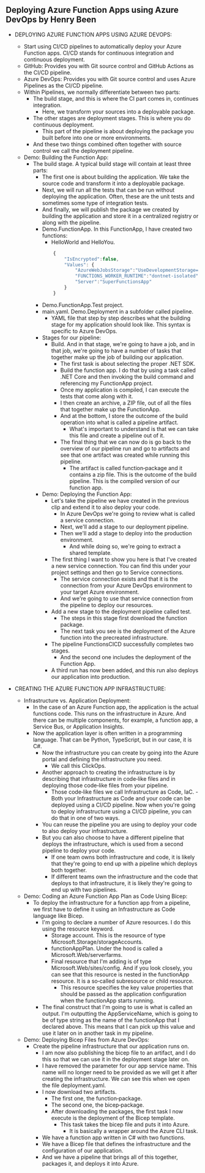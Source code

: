 ## Deploying Azure Function Apps using Azure DevOps by Henry Been

- DEPLOYING AZURE FUNCTION APPS USING AZURE DEVOPS:
    - Start using CI/CD pipelines to automatically deploy your Azure Function apps. CI/CD stands for continuous integration and continuous deployment.
    - GitHub: Provides you with Git source control and GitHub Actions as the CI/CD pipeline.
    - Azure DevOps: Provides you with Git source control and uses Azure Pipelines as the CI/CD pipeline.
    - Within Pipelines, we normally differentiate between two parts:
        - The build stage, and this is where the CI part comes in, continues integration.
            - Here, we transform your sources into a deployable package.
        - The other stages are deployment stages. This is where you do continuous deployment.
            - This part of the pipeline is about deploying the package you built before into one or more environments.
        - And these two things combined often together with source control we call the deployment pipeline.
    - Demo: Building the Function App:
        - The build stage. A typical build stage will contain at least three parts:
            - The first one is about building the application. We take the source code and transform it into a deployable package.
            - Next, we will run all the tests that can be run without deploying the application. Often, these are the unit tests and sometimes some type of integration tests.
            - And finally, we will publish the package we created by building the application and store it in a centralized registry or along with the pipeline.
            - Demo.FunctionApp. In this FunctionApp, I have created two functions:
                - HelloWorld and HelloYou.
                ```javascript
                    {
                        "IsEncrypted":false,
                        "Values": {
                            "AzureWebJobsStorage":"UseDevelopmentStorage=true",
                            "FUNCTIONS_WORKER_RUNTIME":"dontnet-isolated",
                            "Server":"SuperFunctionsApp"
                        }
                    }
                ```
            - Demo.FunctionApp.Test project.
            - main.yaml. Demo.Deployment in a subfolder called pipeline.
                - YAML file that step by step describes what the building stage for my application should look like. This syntax is specific to Azure DevOps.
            - Stages for our pipeline:
                - Build. And in that stage, we're going to have a job, and in that job, we're going to have a number of tasks that together make up the job of building our application.
                    - The first task is about selecting the proper .NET SDK.
                    - Build the function app. I do that by using a task called .NET Core and then invoking the build command and referencing my FunctionApp project.
                    - Once my application is compiled, I can execute the tests that come along with it.
                    - I then create an archive, a ZIP file, out of all the files that together make up the FunctionApp.
                    - And at the bottom, I store the outcome of the build operation into what is called a pipeline artifact.
                        - What's important to understand is that we can take this file and create a pipeline out of it. 
                    - The final thing that we can now do is go back to the overview of our pipeline run and go to artifacts and see that one artifact was created while running this pipeline.
                        - The artifact is called function‑package and it contains a zip file. This is the outcome of the build pipeline. This is the compiled version of our function app.
            - Demo: Deploying the Function App:
                - Let's take the pipeline we have created in the previous clip and extend it to also deploy your code.
                    - In Azure DevOps we're going to review what is called a service connection.
                    - Next, we'll add a stage to our deployment pipeline.
                    - Then we'll add a stage to deploy into the production environment.
                        - And while doing so, we're going to extract a shared template.
                - The first thing I want to show you here is that I've created a new service connection. You can find this under your project settings and then go to Service connections. 
                    - The service connection exists and that it is the connection from your Azure DevOps environment to your target Azure environment.
                    - And we're going to use that service connection from the pipeline to deploy our resources.
                - Add a new stage to the deployment pipeline called test.
                    - The steps in this stage first download the function package.
                    - The next task you see is the deployment of the Azure function into the precreated infrastructure.
                - The pipeline FunctionsCICD successfully completes two stages.
                    - And the second one includes the deployment of the Function App.
                - A third run has now been added, and this run also deploys our application into production.

 - CREATING THE AZURE FUNCTION APP INFRASTRUCTURE:
    - Infrastructure vs. Application Deployment:
        - In the case of an Azure Function app, the application is the actual functions code. This runs on the infrastructure in Azure. And there can be multiple components, for example, a function app, a Service Bus, or Application Insights.
        - Now the application layer is often written in a programming language. That can be Python, TypeScript, but in our case, it is C#. 
            - Now the infrastructure you can create by going into the Azure portal and defining the infrastructure you need.
                - We call this ClickOps.
            - Another approach to creating the infrastructure is by describing that infrastructure in code‑like files and in deploying those code‑like files from your pipeline.
                - Those code‑like files we call Infrastructure as Code, IaC.
        -Both your Infrastructure as Code and your code can be deployed using a CI/CD pipeline. Now when you're going to deploy infrastructure using a CI/CD pipeline, you can do that in one of two ways.
            - You can reuse the pipeline you are using to deploy your code to also deploy your infrastructure.
            - But you can also choose to have a different pipeline that deploys the infrastructure, which is used from a second pipeline to deploy your code.
                - If one team owns both infrastructure and code, it is likely that they're going to end up with a pipeline which deploys both together.
                -   If different teams own the infrastructure and the code that deploys to that infrastructure, it is likely they're going to end up with two pipelines.
    - Demo: Coding an Azure Function App Plan as Code Using Bicep:
        - To deploy the infrastructure for a function app from a pipeline, we first have to define it using an Infrastructure as Code language like Bicep.
            - I'm going to declare a number of Azure resources. I do this using the resource keyword.
                - Storage account. This is the resource of type Microsoft.Storage/storageAccounts.
                - functionAppPlan. Under the hood is called a Microsoft.Web/serverfarms.
                - Final resource that I'm adding is of type Microsoft.Web/sites/config. And if you look closely, you can see that this resource is nested in the functionApp resource. It is a so‑called subresource or child resource.
                    - This resource specifies the key value properties that should be passed as the application configuration when the functionApp starts running.
            - The final construct that I'm going to use is what is called an output. I'm outputting the AppServiceName, which is going to be of type string as the name of the functionApp that I declared above. This means that I can pick up this value and use it later on in another task in my pipeline.
    - Demo: Deploying Bicep Files from Azure DevOps:
        - Create the pipeline infrastructure that our application runs on.
            - I am now also publishing the bicep file to an artifact, and I do this so that we can use it in the deployment stage later on. 
            - I have removed the parameter for our app service name. This name will no longer need to be provided as we will get it after creating the infrastructure. We can see this when we open the file deployment.yaml.
            - I now download two artifacts. 
                - The first one, the function‑package.
                - The second one, the bicep‑package. 
                - After downloading the packages, the first task I now execute is the deployment of the Bicep template.
                    - This task takes the bicep file and puts it into Azure.
                        - It is basically a wrapper around the Azure CLI task.
            - We have a function app written in C# with two functions.
            - We have a Bicep file that defines the infrastructure and the configuration of our application.
            - And we have a pipeline that brings all of this together, packages it, and deploys it into Azure.